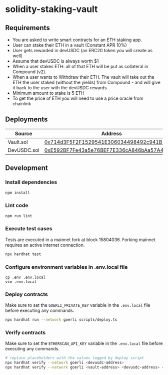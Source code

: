 # solidity-staking-vault

## Requirements

-   You are asked to write smart contracts for an ETH staking app.
-   User can stake their ETH in a vault (Constant APR 10%)
-   User gets rewarded in devUSDC (an ERC20 token you will create as well)
-   Assume that devUSDC is always worth $1
-   When a user stakes ETH: all of that ETH will be put as collateral in Compound (v2).
-   When a user wants to Withdraw their ETH. The vault will take out the ETH the user staked (without the yields) from Compound - and will give it back to the user with the devUSDC rewards
-   Minimum amount to stake is 5 ETH
-   To get the price of ETH you will need to use a price oracle from chainlink

## Deployments

| Source      | Address                                                                                                                      |
| ----------- | ---------------------------------------------------------------------------------------------------------------------------- |
| Vault.sol   | [0x714d3F5F2F1529541E306034498492c941B5C370](https://goerli.etherscan.io/address/0x714d3F5F2F1529541E306034498492c941B5C370) |
| DevUSDC.sol | [0xE592BF7Fe43a5e76BEF7E336cA846bAa57A44241](https://goerli.etherscan.io/address/0xE592BF7Fe43a5e76BEF7E336cA846bAa57A44241) |

## Development

### Install dependencies

```bash
npm install
```

### Lint code

```bash
npm run lint
```

### Execute test cases

Tests are executed in a mainnet fork at block 15804036. Forking mainnet requires an active internet connection.

```bash
npx hardhat test
```

### Configure environment variables in .env.local file

```
cp .env .env.local
vim .env.local
```

### Deploy contracts

Make sure to set the `GOERLI_PRIVATE_KEY` variable in the `.env.local` file before executing any commands.

```bash
npx hardhat run --network goerli scripts/deploy.ts
```

### Verify contracts

Make sure to set the `ETHERSCAN_API_KEY` variable in the `.env.local` file before executing any commands.

```bash
# replace placeholders with the values logged by deploy script
npx hardhat verify --network goerli <devusdc-address>
npx hardhat verify --network goerli <vault-address> <devusdc-address> <price-feed-address> <compound-ether-address>
```
